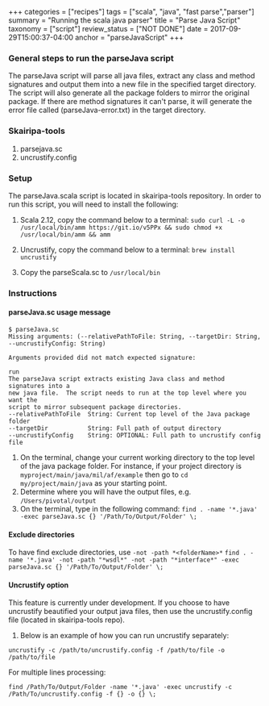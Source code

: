 +++
categories = ["recipes"]
tags = ["scala", "java", "fast parse","parser"]
summary = "Running the scala java parser"
title = "Parse Java Script"
taxonomy = ["script"]
review_status = ["NOT DONE"]
date = 2017-09-29T15:00:37-04:00
anchor = "parseJavaScript"
+++

### General steps to run the parseJava script

The parseJava script will parse all java files, extract any class and method signatures and output them into a new file in the specified target directory.  The script will also generate all the package folders to mirror the original package.  If there are method signatures it can't parse, it will generate the error file called (parseJava-error.txt) in the target directory.

### Skairipa-tools
1. parsejava.sc
1. uncrustify.config

### Setup
The parseJava.scala script is located in skairipa-tools repository.  In order to run this script, you will need to install the following:

1. Scala 2.12, copy the command below to a terminal:
   `sudo curl -L -o /usr/local/bin/amm https://git.io/v5PPx && sudo chmod +x /usr/local/bin/amm && amm`

1. Uncrustify, copy the command below to a terminal:
   `brew install uncrustify`

1. Copy the parseScala.sc to `/usr/local/bin`

### Instructions

#### parseJava.sc usage message
```
$ parseJava.sc
Missing arguments: (--relativePathToFile: String, --targetDir: String, --uncrustifyConfig: String)

Arguments provided did not match expected signature:

run
The parseJava script extracts existing Java class and method signatures into a
new java file.  The script needs to run at the top level where you want the
script to mirror subsequent package directories.
--relativePathToFile  String: Current top level of the Java package folder
--targetDir           String: Full path of output directory
--uncrustifyConfig    String: OPTIONAL: Full path to uncrustify config file
```

1. On the terminal, change your current working directory to the top level of the java package folder. For instance, if your project directory is `myproject/main/java/mil/af/example` then go to `cd my/project/main/java` as your starting point.
1. Determine where you will have the output files, e.g. `/Users/pivotal/output`
1. On the terminal, type in the following command:
   ```find . -name '*.java' -exec parseJava.sc {} '/Path/To/Output/Folder' \; ```

#### Exclude directories
To have find exclude directories, use `-not -path *<folderName>*`
```find . -name '*.java' -not -path "*wsdl*" -not -path "*interface*" -exec parseJava.sc {} '/Path/To/Output/Folder' \; ```


#### Uncrustify option
This feature is currently under development.  If you choose to have uncrustify beautified your output java files, then use the uncrustify.config file (located in skairipa-tools repo).

1. Below is an example of how you can run uncrustify separately:
```
uncrustify -c /path/to/uncrustify.config -f /path/to/file -o /path/to/file
```

For multiple lines processing:
```
find /Path/To/Output/Folder -name '*.java' -exec uncrustify -c /Path/To/uncrustify.config -f {} -o {} \;
```